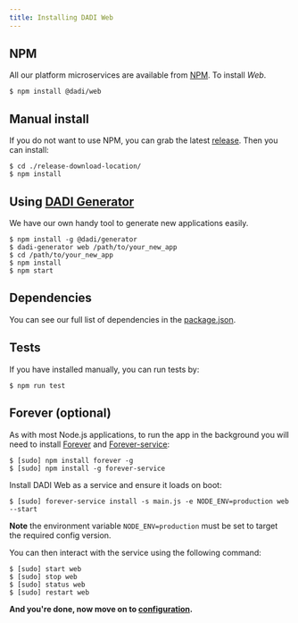 ```yaml
---
title: Installing DADI Web
---
```


## NPM

All our platform microservices are available from [NPM](https://www.npmjs.com/). To install *Web*.

```
$ npm install @dadi/web
```

## Manual install

If you do not want to use NPM, you can grab the latest [release](https://github.com/dadi/web/releases). Then you can install:

```
$ cd ./release-download-location/
$ npm install
```

## Using [DADI Generator](https://github.com/dadi/generator)

We have our own handy tool to generate new applications easily.

```
$ npm install -g @dadi/generator
$ dadi-generator web /path/to/your_new_app
$ cd /path/to/your_new_app
$ npm install
$ npm start
```

## Dependencies

You can see our full list of dependencies in the [package.json](https://github.com/dadi/web/blob/master/package.json).

## Tests

If you have installed manually, you can run tests by:

```
$ npm run test
```

## Forever (optional)

As with most Node.js applications, to run the app in the background you will need to install [Forever](https://github.com/nodejitsu/forever) and [Forever-service](https://github.com/zapty/forever-service):

```
$ [sudo] npm install forever -g
$ [sudo] npm install -g forever-service
```

Install DADI Web as a service and ensure it loads on boot:

```
$ [sudo] forever-service install -s main.js -e NODE_ENV=production web --start
```

**Note** the environment variable `NODE_ENV=production` must be set to target the required config version.

You can then interact with the service using the following command:

```
$ [sudo] start web
$ [sudo] stop web
$ [sudo] status web
$ [sudo] restart web
```

**And you're done, now move on to [configuration](/web/getting-started/configuration/).**
